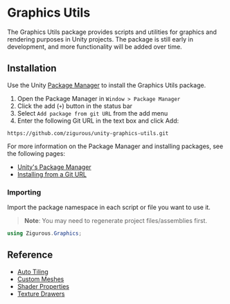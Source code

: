 # Graphics Utils

The Graphics Utils package provides scripts and utilities for graphics and rendering purposes in Unity projects. The package is still early in development, and more functionality will be added over time.

## Installation

Use the Unity [Package Manager](https://docs.unity3d.com/Manual/upm-ui.html) to install the Graphics Utils package.

1. Open the Package Manager in `Window > Package Manager`
2. Click the add (`+`) button in the status bar
3. Select `Add package from git URL` from the add menu
4. Enter the following Git URL in the text box and click Add:

```http
https://github.com/zigurous/unity-graphics-utils.git
```

For more information on the Package Manager and installing packages, see the following pages:

- [Unity's Package Manager](https://docs.unity3d.com/Manual/Packages.html)
- [Installing from a Git URL](https://docs.unity3d.com/Manual/upm-ui-giturl.html)

### Importing

Import the package namespace in each script or file you want to use it.

> **Note**: You may need to regenerate project files/assemblies first.

```csharp
using Zigurous.Graphics;
```

## Reference

- [Auto Tiling](https://docs.zigurous.com/com.zigurous.graphics/manual/auto-tiling.html)
- [Custom Meshes](https://docs.zigurous.com/com.zigurous.graphics/manual/custom-meshes.html)
- [Shader Properties](https://docs.zigurous.com/com.zigurous.graphics/manual/shader-properties.html)
- [Texture Drawers](https://docs.zigurous.com/com.zigurous.graphics/manual/texture-drawers.html)

